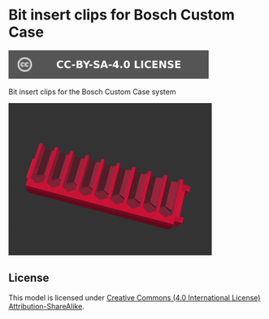 # Bit insert clips for Bosch Custom Case

[![CC-BY-SA-4.0 license][license-badge]][license]

Bit insert clips for the Bosch Custom Case system

![Model render](images/readme/demo-bits-insert.gif)

## License

This model is licensed under [Creative Commons (4.0 International License) Attribution-ShareAlike][license].


[license]: http://creativecommons.org/licenses/by-sa/4.0/
[license-badge]: /_static/license-badge-cc-by-sa-4.0.svg
